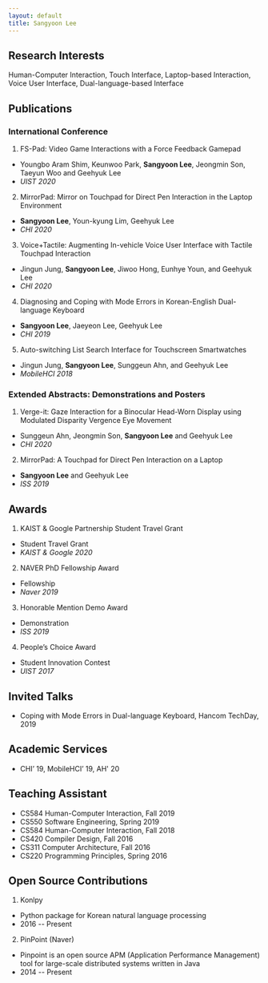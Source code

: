 ```yaml
---
layout: default
title: Sangyoon Lee
---
```


## Research Interests

Human-Computer Interaction, Touch Interface, Laptop-based Interaction, Voice User Interface, Dual-language-based Interface 


## Publications

### International Conference

1. FS-Pad: Video Game Interactions with a Force Feedback Gamepad
  - Youngbo Aram Shim, Keunwoo Park, **Sangyoon Lee**, Jeongmin Son, Taeyun Woo and Geehyuk Lee
  - *UIST 2020*

2. MirrorPad: Mirror on Touchpad for Direct Pen Interaction in the Laptop Environment
  - **Sangyoon Lee**, Youn-kyung Lim, Geehyuk Lee
  - *CHI 2020*

3. Voice+Tactile: Augmenting In-vehicle Voice User Interface with Tactile Touchpad Interaction
  - Jingun Jung, **Sangyoon Lee**, Jiwoo Hong, Eunhye Youn, and Geehyuk Lee
  - *CHI 2020*

4. Diagnosing and Coping with Mode Errors in Korean-English Dual-language Keyboard
  - **Sangyoon Lee**, Jaeyeon Lee, Geehyuk Lee
  - *CHI 2019*

5. Auto-switching List Search Interface for Touchscreen Smartwatches
  - Jingun Jung, **Sangyoon Lee**, Sunggeun Ahn, and Geehyuk Lee
  - *MobileHCI 2018*


### Extended Abstracts: Demonstrations and Posters

1. Verge-it: Gaze Interaction for a Binocular Head-Worn Display using Modulated Disparity Vergence Eye Movement
  - Sunggeun Ahn, Jeongmin Son, **Sangyoon Lee** and Geehyuk Lee
  - *CHI 2020*

2. MirrorPad: A Touchpad for Direct Pen Interaction on a Laptop
  - **Sangyoon Lee** and Geehyuk Lee
  - *ISS 2019*


## Awards

1. KAIST & Google Partnership Student Travel Grant
  - Student Travel Grant
  - *KAIST & Google 2020*

2. NAVER PhD Fellowship Award
  - Fellowship
  - *Naver 2019*

3. Honorable Mention Demo Award
  - Demonstration
  - *ISS 2019*

4. People’s Choice Award
  - Student Innovation Contest
  - *UIST 2017*


## Invited Talks

- Coping with Mode Errors in Dual-language Keyboard, Hancom TechDay, 2019


## Academic Services

- CHI’ 19, MobileHCI’ 19, AH' 20


## Teaching Assistant

- CS584 Human-Computer Interaction, Fall 2019
- CS550 Software Engineering, Spring 2019
- CS584 Human-Computer Interaction, Fall 2018
- CS420 Compiler Design, Fall 2016
- CS311 Computer Architecture, Fall 2016
- CS220 Programming Principles, Spring 2016


## Open Source Contributions

1. Konlpy
  - Python package for Korean natural language processing
  - 2016 -- Present
2. PinPoint (Naver)
  - Pinpoint is an open source APM (Application Performance Management) tool for large-scale distributed systems written in Java
  - 2014 -- Present
